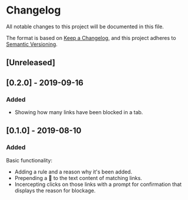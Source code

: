 # Changelog

All notable changes to this project will be documented in this file.

The format is based on [Keep a Changelog](https://keepachangelog.com/en/1.0.0/), and this project adheres to [Semantic Versioning](https://semver.org/spec/v2.0.0.html).

## [Unreleased]

## [0.2.0] - 2019-09-16

### Added

- Showing how many links have been blocked in a tab.

## [0.1.0] - 2019-08-10

### Added

Basic functionality:

- Adding a rule and a reason why it's been added.
- Prepending a 😤 to the text content of matching links.
- Incercepting clicks on those links with a prompt for confirmation that displays the reason for blockage.
